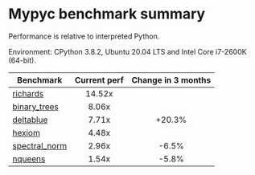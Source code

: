 # Mypyc benchmark summary

Performance is relative to interpreted Python.

Environment: CPython 3.8.2, Ubuntu 20.04 LTS and Intel Core i7-2600K (64-bit).

| Benchmark | Current perf | Change in 3 months |
| --- | :---: | :---: |
| [richards](benchmarks/richards.md) | 14.52x |  |
| [binary_trees](benchmarks/binary_trees.md) | 8.06x |  |
| [deltablue](benchmarks/deltablue.md) | 7.71x | +20.3% |
| [hexiom](benchmarks/hexiom.md) | 4.48x |  |
| [spectral_norm](benchmarks/spectral_norm.md) | 2.96x | -6.5% |
| [nqueens](benchmarks/nqueens.md) | 1.54x | -5.8% |
